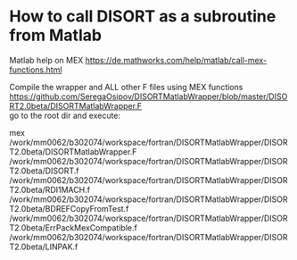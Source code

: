 # How to call DISORT as a subroutine from Matlab
Matlab help on MEX https://de.mathworks.com/help/matlab/call-mex-functions.html

Compile the wrapper and ALL other F files using MEX functions https://github.com/SeregaOsipov/DISORTMatlabWrapper/blob/master/DISORT2.0beta/DISORTMatlabWrapper.F  
go to the root dir and execute:  

mex /work/mm0062/b302074/workspace/fortran/DISORTMatlabWrapper/DISORT2.0beta/DISORTMatlabWrapper.F /work/mm0062/b302074/workspace/fortran/DISORTMatlabWrapper/DISORT2.0beta/DISORT.f /work/mm0062/b302074/workspace/fortran/DISORTMatlabWrapper/DISORT2.0beta/RDI1MACH.f /work/mm0062/b302074/workspace/fortran/DISORTMatlabWrapper/DISORT2.0beta/BDREFCopyFromTest.f /work/mm0062/b302074/workspace/fortran/DISORTMatlabWrapper/DISORT2.0beta/ErrPackMexCompatible.f /work/mm0062/b302074/workspace/fortran/DISORTMatlabWrapper/DISORT2.0beta/LINPAK.f

